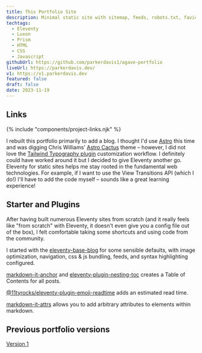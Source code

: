 ```yaml
---
title: This Portfolio Site
description: Minimal static site with sitemap, feeds, robots.txt, favicons, manifest, image optimization, and more.
techtags:
  - Eleventy
  - Luxon
  - Prism
  - HTML
  - CSS
  - Javascript
githubUrl: https://github.com/parkerdavis1/agave-portfolio
liveUrl: https://parkerdavis.dev/
v1: https://v1.parkerdavis.dev
featured: false
draft: false
date: 2023-11-19
---
```


## Links

{% include "components/project-links.njk" %}

I rebuilt this portfolio primarily to add a blog. I thought I'd use [Astro](astro.build) this time and was digging Chris Williams' [Astro Cactus](https://github.com/chrismwilliams/astro-theme-cactus) theme – however, I did not love the [Tailwind Typography plugin](https://tailwindcss.com/docs/typography-plugin) customization workflow. I definitely could have worked around it but I decided to give Eleventy another go. Eleventy for static sites helps me stay rooted in the fundamental web technologies. For example, if I want to use the View Transitions API (which I do!) I'll have to add the code myself – sounds like a great learning experience!

## Starter and Plugins

After having built numerous Eleventy sites from scratch (and it really feels like "from scratch" with Eleventy, it doesn't even give you a config file out of the box), I felt comfortable taking some shortcuts and using code from the community.

I started with the [eleventy-base-blog](https://github.com/11ty/eleventy-base-blog/tree/main) for some sensible defaults, with image optimization, navigation, css & js bundling, feeds, and syntax highlighting configured.

[markdown-it-anchor](https://www.npmjs.com/package/markdown-it-anchor) and [eleventy-plugin-nesting-toc](https://www.npmjs.com/package/eleventy-plugin-nesting-toc) creates a Table of Contents for all posts.

[@11tyrocks/eleventy-plugin-emoji-readtime](https://www.npmjs.com/package/@11tyrocks/eleventy-plugin-emoji-readtime) adds an estimated read time.

[markdown-it-attrs](https://www.npmjs.com/package/markdown-it-attrs) allows you to add arbitrary attributes to elements within markdown.

## Previous portfolio versions

[Version 1]({{v1}})
